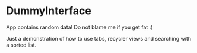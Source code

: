 # DummyInterface
App contains random data! Do not blame me if you get fat :) 

Just a demonstration of how to use tabs, recycler views and searching with a sorted list. 
